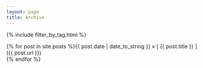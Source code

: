 ```yaml
---
layout: page
title: Archive
---
```


{% include filter_by_tag.html %}

{% for post in site.posts %}<span class="archivemono">{{ post.date | date_to_string }}</span> &raquo; [ {{ post.title }} ]({{ post.url }})  
{% endfor %}